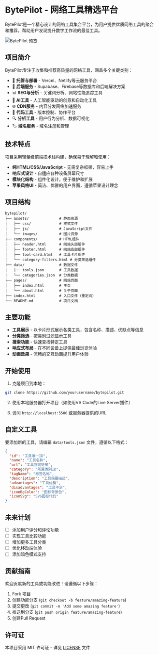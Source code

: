 # BytePilot - 网络工具精选平台

BytePilot是一个精心设计的网络工具集合平台，为用户提供优质网络工具的聚合和推荐，帮助用户发现提升数字工作流的最佳工具。

![BytePilot 预览](assets/images/bytepilot-preview.png)

## 项目简介

BytePilot专注于收集和推荐高质量的网络工具，涵盖多个关键类别：

- 🚀 **托管与部署** - Vercel、Netlify等云服务平台
- 🔗 **后端服务** - Supabase、Firebase等数据库和后端解决方案
- 📊 **SEO与分析** - 关键词分析、网站性能追踪工具
- 🤖 **AI工具** - 人工智能驱动的创意和自动化工具
- 🌐 **CDN服务** - 内容分发网络加速服务
- 📝 **代码工具** - 版本控制、协作平台
- 🔍 **分析工具** - 用户行为分析、数据可视化
- 🏷️ **域名服务** - 域名注册和管理

## 技术特点

项目采用轻量级前端技术栈构建，确保易于理解和使用：

- **纯HTML/CSS/JavaScript** - 无需复杂框架，容易上手
- **响应式设计** - 自适应各种设备屏幕尺寸
- **模块化结构** - 组件化设计，便于维护和扩展
- **苹果风格UI** - 简洁、优雅的用户界面，遵循苹果设计理念

## 项目结构

```
bytepilot/
├── assets/              # 静态资源
│   ├── css/             # 样式文件
│   ├── js/              # JavaScript文件
│   └── images/          # 图片资源
├── components/          # HTML组件
│   ├── header.html      # 网站头部组件
│   ├── footer.html      # 网站底部组件
│   ├── tool-card.html   # 工具卡片组件
│   └── category-filters.html # 分类筛选组件
├── data/                # 数据文件
│   ├── tools.json       # 工具数据
│   └── categories.json  # 分类数据
├── pages/               # 网站页面
│   ├── index.html       # 主页
│   └── about.html       # 关于页面
├── index.html           # 入口文件（重定向）
└── README.md            # 项目文档
```

## 主要功能

- **工具展示** - 以卡片形式展示各类工具，包含名称、描述、优缺点等信息
- **分类筛选** - 按类别过滤显示工具
- **搜索功能** - 快速查找特定工具
- **响应式布局** - 在不同设备上提供最佳浏览体验
- **动画效果** - 流畅的交互动画提升用户体验

## 开始使用

1. 克隆项目到本地：
```bash
git clone https://github.com/yourusername/bytepilot.git
```

2. 使用本地服务器打开项目（如使用VS Code的Live Server插件）

3. 访问 `http://localhost:5500` 或服务器提供的URL

## 自定义工具

要添加新的工具，请编辑 `data/tools.json` 文件，遵循以下格式：

```json
{
  "id": "工具唯一ID",
  "name": "工具名称",
  "url": "工具官网链接",
  "category": "所属类别ID",
  "tagName": "标签名称",
  "description": "工具简要描述",
  "advantages": "工具优势",
  "disadvantages": "工具不足",
  "iconBgColor": "图标背景色",
  "iconSvg": "SVG图标代码"
}
```

## 未来计划

- [ ] 添加用户评分和评论功能
- [ ] 实现工具比较功能
- [ ] 增加更多工具分类
- [ ] 优化移动端体验
- [ ] 添加暗色模式支持

## 贡献指南

欢迎贡献新的工具或功能改进！请遵循以下步骤：

1. Fork 项目
2. 创建功能分支 (`git checkout -b feature/amazing-feature`)
3. 提交更改 (`git commit -m 'Add some amazing feature'`)
4. 推送到分支 (`git push origin feature/amazing-feature`)
5. 创建Pull Request

## 许可证

本项目采用 MIT 许可证 - 详见 [LICENSE](LICENSE) 文件 